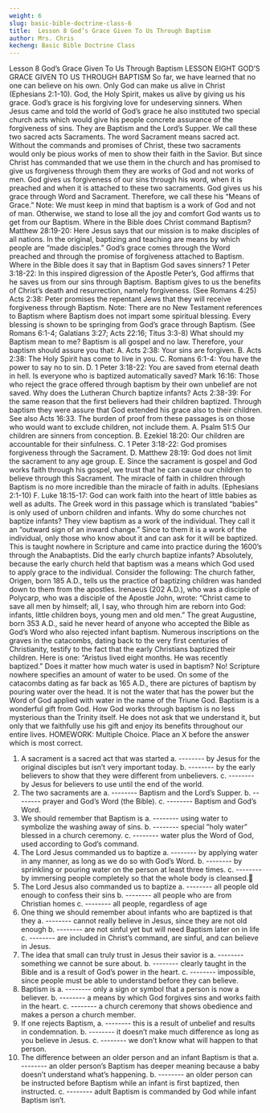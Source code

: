 ```yaml
---
weight: 6
slug: basic-bible-doctrine-class-6
title:  Lesson 8 God’s Grace Given To Us Through Baptism
author: Mrs. Chris
kecheng: Basic Bible Doctrine Class
---
```


Lesson 8 God’s Grace Given To Us Through Baptism
LESSON EIGHT
GOD’S GRACE GIVEN TO US THROUGH BAPTISM
So far, we have learned that no one can believe on his own. Only God can make us alive in Christ (Ephesians 2:1-10). God, the Holy Spirit, makes us alive by giving us his grace. God’s grace is his forgiving love for undeserving sinners.
When Jesus came and told the world of God’s grace he also instituted two special church acts which would give his people concrete assurance of the forgiveness of sins. They are Baptism and the Lord’s Supper. We call these two sacred acts Sacraments. The word Sacrament means sacred act.
Without the commands and promises of Christ, these two sacraments would only be pious works of men to show their faith in the Savior. But since Christ has commanded that we use them in the church and has promised to give us forgiveness through them they are works of God and not works of men.
God gives us forgiveness of our sins through his word, when it is preached and when it is attached to these two sacraments. God gives us his grace through Word and Sacrament. Therefore, we call these his “Means of Grace.”
Note: We must keep in mind that baptism is a work of God and not of man. Otherwise, we stand to lose all the joy and comfort God wants us to get from our Baptism.
Where in the Bible does Christ command Baptism?
Matthew 28:19-20: Here Jesus says that our mission is to make disciples of all nations. In the original, baptizing and teaching are means by which people are “made disciples.” God’s grace comes through the Word preached and through the promise of forgiveness attached to Baptism.
Where in the Bible does it say that in Baptism God saves sinners?
1 Peter 3:18-22: In this inspired digression of the Apostle Peter’s, God affirms that he saves us from our sins through Baptism. Baptism gives to us the benefits of Christ’s death and resurrection, namely forgiveness.
(See Romans 4:25)
Acts 2:38: Peter promises the repentant Jews that they will receive forgiveness through Baptism.
Note: There are no New Testament references to Baptism where Baptism does not impart
some spiritual blessing. Every blessing is shown to be springing from God’s grace
through Baptism. (See Romans 6:1-4; Galatians 3:27; Acts 22:16; Titus 3:3-8)
What should my Baptism mean to me?
Baptism is all gospel and no law. Therefore, your baptism should assure you that:
A. Acts 2:38: Your sins are forgiven.
B. Acts 2:38: The Holy Spirit has come to live in you.
C. Romans 6:1-4: You have the power to say no to sin.
D. 1 Peter 3:18-22: You are saved from eternal death in hell.
Is everyone who is baptized automatically saved?
Mark 16:16: Those who reject the grace offered through baptism by their own unbelief are not saved.
Why does the Lutheran Church baptize infants?
Acts 2:38-39: For the same reason that the first believers had their children baptized. Through
baptism they were assure that God extended his grace also to their children. See also Acts 16:33. The burden of proof from these passages is on those who would want to exclude children, not include them.
A. Psalm 51:5 Our children are sinners from conception.
B. Ezekiel 18:20: Our children are accountable for their sinfulness.
C. 1 Peter 3:18-22: God promises forgiveness through the Sacrament.
D. Matthew 28:19: God does not limit the sacrament to any age group.
E. Since the sacrament is gospel and God works faith through his gospel, we trust that he can cause our children to believe through this Sacrament. The miracle of faith in children through Baptism is no more incredible than the miracle of faith in adults. (Ephesians 2:1-10)
F. Luke 18:15-17: God can work faith into the heart of little babies as well as adults. The
Greek word in this passage which is translated “babies” is only used of unborn children and infants.
Why do some churches not baptize infants?
They view baptism as a work of the individual. They call it an “outward sign of an inward change.” Since to them it is a work of the individual, only those who know about it and can ask for it will be baptized. This is taught nowhere in Scripture and came into practice during the 1600’s through the Anabaptists.
Did the early church baptize infants?
Absolutely, because the early church held that baptism was a means which God used to apply grace to the individual. Consider the following:
The church father, Origen, born 185 A.D., tells us the practice of baptizing children was handed down to them from the apostles.
Irenaeus (202 A.D.), who was a disciple of Polycarp, who was a disciple of the Apostle John, wrote: “Christ came to save all men by himself; all, I say, who through him are reborn into God: infants, little children boys, young men and old men.”
The great Augustine, born 353 A.D., said he never heard of anyone who accepted the Bible as God’s Word who also rejected infant baptism.
Numerous inscriptions on the graves in the catacombs, dating back to the very first centuries of Christianity, testify to the fact that the early Christians baptized their children. Here is one: “Aristus lived eight months. He was recently baptized.”
Does it matter how much water is used in baptism?
No! Scripture nowhere specifies an amount of water to be used. On some of the catacombs dating as far back as 165 A.D., there are pictures of baptism by pouring water over the head. It is not the water that has the power but the Word of God applied with water in the name of the Triune God.
Baptism is a wonderful gift from God. How God works through baptism is no less mysterious than the Trinity itself. He does not ask that we understand it, but only that we faithfully use his gift and enjoy its benefits throughout our entire lives.
HOMEWORK:
Multiple Choice. Place an X before the answer which is most correct.
1. A sacrament is a sacred act that was started
a. -------- by Jesus for the original disciples but isn’t very important today.
b. -------- by the early believers to show that they were different from unbelievers.
c. -------- by Jesus for believers to use until the end of the world.
2. The two sacraments are
a. -------- Baptism and the Lord’s Supper.
b. -------- prayer and God’s Word (the Bible).
c. -------- Baptism and God’s Word.
3. We should remember that Baptism is
a. -------- using water to symbolize the washing away of sins.
b. -------- special ”holy water” blessed in a church ceremony.
c. -------- water plus the Word of God, used according to God’s command.
4. The Lord Jesus commanded us to baptize
a. -------- by applying water in any manner, as long as we do so with God’s Word.
b. -------- by sprinkling or pouring water on the person at least three times.
c. -------- by immersing people completely so that the whole body is cleansed.
5. The Lord Jesus also commanded us to baptize
a. -------- all people old enough to confess their sins
b. -------- all people who are from Christian homes
c. -------- all people, regardless of age
6. One thing we should remember about infants who are baptized is that they
a. -------- cannot really believe in Jesus, since they are not old enough
b. -------- are not sinful yet but will need Baptism later on in life
c. -------- are included in Christ’s command, are sinful, and can believe in Jesus.
7. The idea that small can truly trust in Jesus their savior is
a. -------- something we cannot be sure about.
b. -------- clearly taught in the Bible and is a result of God’s power in the heart.
c. -------- impossible, since people must be able to understand before they can believe.
8. Baptism is
a. -------- only a sign or symbol that a person is now a believer.
b. -------- a means by which God forgives sins and works faith in the heart.
c. -------- a church ceremony that shows obedience and makes a person a church member.
9. If one rejects Baptism,
a. -------- this is a result of unbelief and results in condemnation.
b. -------- it doesn’t make much difference as long as you believe in Jesus.
c. -------- we don’t know what will happen to that person.
10. The difference between an older person and an infant Baptism is that
a. -------- an older person’s Baptism has deeper meaning because a baby doesn’t understand
what’s happening.
b. -------- an older person can be instructed before Baptism while an infant is first baptized,
then instructed.
c. -------- adult Baptism is commanded by God while infant Baptism isn’t.
